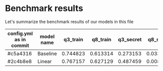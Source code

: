 # Benchmark results

Let's summarize the benchmark results of our models in this file

| config.yml as in commit | model name | q3_train | q8_train | q3_secret | q8_secret |
|-------------------------|------------|----------|----------|-----------|-----------|
| #c5a4316                | Baseline   | 0.744823 | 0.613314 | 0.273153  | 0.0333517 |
| #2c4b8e8                | Linear     | 0.767157 | 0.627129 | 0.487459  | 0.0085446 |
